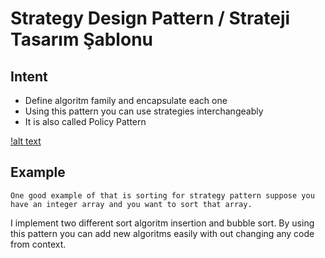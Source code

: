 # Strategy Design Pattern / Strateji Tasarım Şablonu
## Intent
 - Define algoritm family and encapsulate each one
 - Using this pattern you can use strategies interchangeably
 - It is also called Policy Pattern
 
[!alt text](https://github.com/necatiakbasoglu/Design-Patterns/tree/master/Strategy)
 
## Example
	One good example of that is sorting for strategy pattern suppose you have an integer array and you want to sort that array.
I implement two different sort algoritm insertion and bubble sort. By using this pattern you can add new algoritms easily with out changing any code from context.

